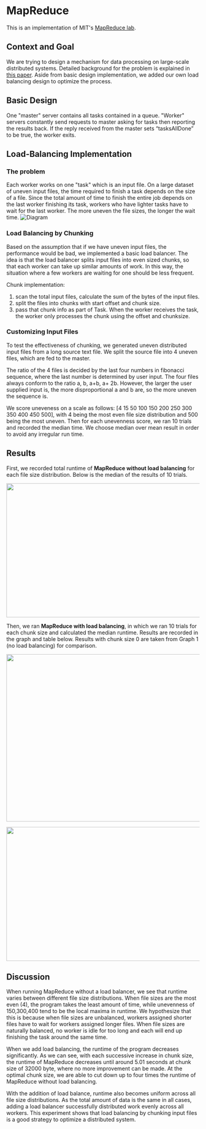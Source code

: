 # MapReduce

This is an implementation of MIT's [MapReduce lab](https://pdos.csail.mit.edu/6.824/labs/lab-mr.html).

## Context and Goal

We are trying to design a mechanism for data processing on large-scale distributed systems. Detailed background for the problem is explained in [this paper](http://static.googleusercontent.com/media/research.google.com/en//archive/mapreduce-osdi04.pdf).
Aside from basic design implementation, we added our own load balancing design to optimize the process.

## Basic Design

One "master" server contains all tasks contained in a queue. "Worker" servers constantly send requests to master asking for tasks then reporting the results back. If the reply received from the master sets “tasksAllDone” to be true, the worker exits. 

## Load-Balancing Implementation

### The problem

Each worker works on one "task" which is an input file. On a large dataset of uneven input files, the time required to finish a task depends on the size of a file. Since the total amount of time to finish the entire job depends on the last worker finishing its task, workers who have lighter tasks have to wait for the last worker. The more uneven the file sizes, the longer the wait time. 
![Diagram](https://i.ibb.co/dDymWsQ/Cloud-Distributed-2020-Fall.jpg)

### Load Balancing by Chunking

Based on the assumption that if we have uneven input files, the performance would be bad, we implemented a basic load balancer. The idea is that the load balancer splits input files into even sized chunks, so that each worker can take up similar amounts of work. In this way, the situation where a few workers are waiting for one should be less frequent.

Chunk implementation:
1. scan the total input files, calculate the sum of the bytes of the input files.
2. split the files into chunks with start offset and chunk size.
3. pass that chunk info as part of Task. When the worker receives the task, the worker only processes the chunk using the offset and chunksize. 

### Customizing Input Files

To test the effectiveness of chunking, we generated uneven distributed input files from a long source text file. We split the source file into 4 uneven files, which are fed to the master.

The ratio of the 4 files is decided by the last four numbers in fibonacci sequence, where the last number is determined by user input. The four files always conform to the ratio a, b, a+b, a+ 2b. However, the larger the user supplied input is, the more disproportional a and b are, so the more uneven the sequence is.  

We score uneveness on a scale as follows: [4 15 50 100 150 200 250 300 350 400 450 500], with 4 being the most even file size distribution and 500 being the most uneven. Then for each unevenness score, we ran 10 trials and recorded the median time. We choose median over mean result in order to avoid any irregular run time.

## Results

First, we recorded total runtime of **MapReduce without load balancing** for each file size distribution. Below is the median of the results of 10 trials.

<a href="url"><img src="https://i.ibb.co/t8X5Pjr/image6.png" height="350" width="550" ></a>

Then, we ran **MapReduce with load balancing**, in which we ran 10 trials for each chunk size and calculated the median runtime. Results are recorded in the graph and table below. Results with chunk size 0 are taken from Graph 1 (no load balancing) for comparison.

<a href="url"><img src="https://i.ibb.co/Yp9HZjB/image11.png" height="437" width="687" ></a>

<a href="url"><img src="https://i.ibb.co/CQvQ9t5/Screen-Shot-2021-01-21-at-03-54-33.png" height="350" width="800" ></a>

## Discussion

When running MapReduce without a load balancer, we see that runtime varies between different file size distributions. When file sizes are the most even (4), the program takes the least amount of time, while unevenness of 150,300,400 tend to be the local maxima in runtime. We hypothesize that this is because when file sizes are unbalanced, workers assigned shorter files have to wait for workers assigned longer files. When file sizes are naturally balanced, no worker is idle for too long and each will end up finishing the task around the same time.

When we add load balancing, the runtime of the program decreases significantly. As we can see, with each successive increase in chunk size, the runtime of MapReduce decreases until around 5.01 seconds at chunk size of 32000 byte, where no more improvement can be made. At the optimal chunk size, we are able to cut down up to four times the runtime of MapReduce without load balancing.

With the addition of load balance, runtime also becomes uniform across all file size distributions. As the total amount of data is the same in all cases, adding a load balancer successfully distributed work evenly across all workers. This experiment shows that load balancing by chunking input files is a good strategy to optimize a distributed system.





